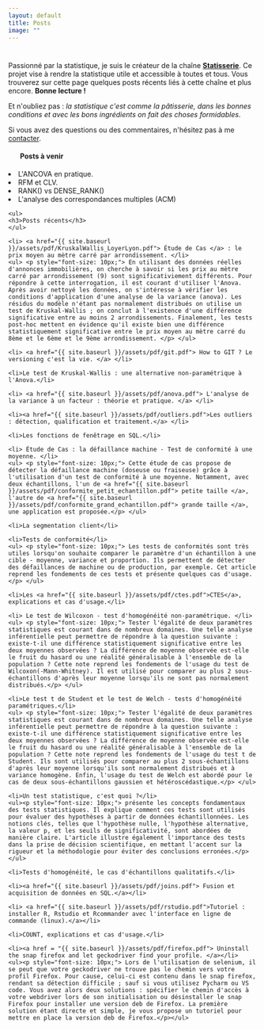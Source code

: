 ```yaml
---
layout: default
title: Posts
image: ""
---
```


<div class="post">
	<h1 class="pageTitle"></h1>
	<p class="intro">Passionné par la statistique, je suis le créateur de la chaîne <a href="www.linkedin.com/in/Statisserie"><b>Statisserie</b></a>. Ce projet vise à rendre la statistique utile et accessible à toutes et tous. Vous trouverez sur cette page quelques posts récents liés à cette chaîne et plus encore. <b>Bonne lecture !</b> </p>
	<p> Et n'oubliez pas : <i>la statistique c'est comme la pâtisserie, dans les bonnes conditions et avec les bons ingrédients on fait des choses formidables</i>.</p>
	<p> Si vous avez des questions ou des commentaires, n'hésitez pas à me  <a href="mailto:jordan.nagadzina.sanchez@gmail.com">contacter</a>.</p>
	<ul>
	<h4>Posts à venir</h4>
	</ul>
		<li>L'ANCOVA en pratique.</li>
  		<li>RFM et CLV.</li>
  		<li>RANK() vs DENSE_RANK()</li>
  		<Li> L'analyse des correspondances multiples (ACM) </li>
  	
  	<ul>
  	<h3>Posts récents</h3>
  	</ul>
  	
  	<li> <a href="{{ site.baseurl }}/assets/pdf/KruskalWallis_LoyerLyon.pdf"> Étude de Cas </a> : le prix moyen au mètre carré par arrondissement. </li>
    <ul> <p style="font-size: 10px;"> En utilisant des données réelles d'annonces immobilières, on cherche à savoir si les prix au mètre carré par arrondissement (9) sont significativiement différents. Pour répondre à cette interrogation, il est courant d'utiliser l'Anova. Après avoir nettoyé les données, on s'intéresse à vérifier les conditions d'application d'une analyse de la variance (anova). Les résidus du modèle n'étant pas normalement distribués on utilise un test de Kruskal-Wallis ; on conclut à l'existence d'une différence significative entre au moins 2 arrondissements. Finalement, les tests post-hoc mettent en évidence qu'il existe bien une différence statistiquement significative entre le prix moyen au mètre carré du 8ème et le 6ème et le 9ème arrondissement. </p> </ul>
	
	<li> <a href="{{ site.baseurl }}/assets/pdf/git.pdf"> How to GIT ? Le versioning c'est la vie. </a> </li>
	
	<li>Le test de Kruskal-Wallis : une alternative non-paramétrique à l'Anova.</li>
	
	<li> <a href="{{ site.baseurl }}/assets/pdf/anova.pdf"> L'analyse de la variance à un facteur : théorie et pratique. </a> </li>
	
	<li><a href="{{ site.baseurl }}/assets/pdf/outliers.pdf">Les outliers : détection, qualification et traitement.</a> </li>
	
	<li>Les fonctions de fenêtrage en SQL.</li>
	
	<li> Étude de Cas : la défaillance machine - Test de conformité à une moyenne. </li>
	<ul> <p style="font-size: 10px;"> Cette étude de cas propose de détecter la défaillance machine (doseuse ou fraiseuse) grâce à l'utilisation d'un test de conformité à une moyenne. Notamment, avec deux échantillons, l'un de <a href="{{ site.baseurl }}/assets/pdf/conformite_petit_echantillon.pdf"> petite taille </a>, l'autre de <a href="{{ site.baseurl }}/assets/pdf/conformite_grand_echantillon.pdf"> grande taille </a>, une application est proposée.</p> </ul>
	
	<li>La segmentation client</li>
	
	<li>Tests de conformité</li>
	<ul> <p style="font-size: 10px;"> Les tests de conformités sont très utiles lorsqu'on souhaite comparer le paramètre d'un échantillon à une cible - moyenne, variance et proportion. Ils permettent de détecter des défaillances de machine ou de production, par exemple. Cet article reprend les fondements de ces tests et présente quelques cas d'usage.  </p> </ul>
	
	<li>Les <a href="{{ site.baseurl }}/assets/pdf/ctes.pdf">CTES</a>, explications et cas d'usage.</li>
	
	<li> Le test de Wilcoxon - test d'homogénéité non-paramétrique. </li>
	<ul> <p style="font-size: 10px;"> Tester l'égalité de deux paramètres statistiques est courant dans de nombreux domaines. Une telle analyse inférentielle peut permettre de répondre à la question suivante : existe-t-il une différence statistiquement significative entre les deux moyennes observées ? La différence de moyenne observée est-elle le fruit du hasard ou une réalité généralisable à l'ensemble de la population ? Cette note reprend les fondements de l'usage du test de Wilcoxon(-Mann-Whitney). Il est utilisé pour comparer au plus 2 sous-échantillons d'après leur moyenne lorsqu'ils ne sont pas normalement distribués.</p> </ul>
	
	<li>Le test t de Student et le test de Welch - tests d'homogénéité paramétriques.</li>
	<ul> <p style="font-size: 10px;"> Tester l'égalité de deux paramètres statistiques est courant dans de nombreux domaines. Une telle analyse inférentielle peut permettre de répondre à la question suivante : existe-t-il une différence statistiquement significative entre les deux moyennes observées ? La différence de moyenne observée est-elle le fruit du hasard ou une réalité généralisable à l'ensemble de la population ? Cette note reprend les fondements de l'usage du test t de Student. Ils sont utilisés pour comparer au plus 2 sous-échantillons d'après leur moyenne lorsqu'ils sont normalement distribués et à variance homogène. Enfin, l'usage du test de Welch est abordé pour le cas de deux sous-échantillons gaussien et hétéroscédastique.</p> </ul>
	
	<li>Un test statistique, c'est quoi ?</li>
	<ul><p style="font-size: 10px;"> présente les concepts fondamentaux des tests statistiques. Il explique comment ces tests sont utilisés pour évaluer des hypothèses à partir de données échantillonnées. Les notions clés, telles que l'hypothèse nulle, l'hypothèse alternative, la valeur p, et les seuils de significativité, sont abordées de manière claire. L'article illustre également l'importance des tests dans la prise de décision scientifique, en mettant l'accent sur la rigueur et la méthodologie pour éviter des conclusions erronées.</p></ul>
	
	<li>Tests d'homogénéité, le cas d'échantillons qualitatifs.</li>
	
	<li><a href="{{ site.baseurl }}/assets/pdf/joins.pdf"> Fusion et acquisition de données en SQL.</a></li>

	<li> <a href="{{ site.baseurl }}/assets/pdf/rstudio.pdf">Tutoriel : installer R, Rstudio et Rcommander avec l'interface en ligne de commande (linux).</a></li>
	
	<li>COUNT, explications et cas d'usage.</li>
	
	<li><a href = "{{ site.baseurl }}/assets/pdf/firefox.pdf"> Uninstall the snap firefox and let geckodriver find your profile. </a></li>
	<ul><p style="font-size: 10px;"> Lors de l'utilisation de selenium, il se peut que votre geckodriver ne trouve pas le chemin vers votre profil Firefox. Pour cause, celui-ci est contenu dans le snap firefox, rendant sa détection difficile ; sauf si vous utilisez Pycharm ou VS code. Vous avez alors deux solutions : spécifier le chemin d'accès à votre webdriver lors de son initialisation ou désinstaller le snap Firefox pour installer une version deb de Firefox. La première solution étant directe et simple, je vous propose un tutoriel pour mettre en place la version deb de Firefox.</p></ul>
	
	
</div>
